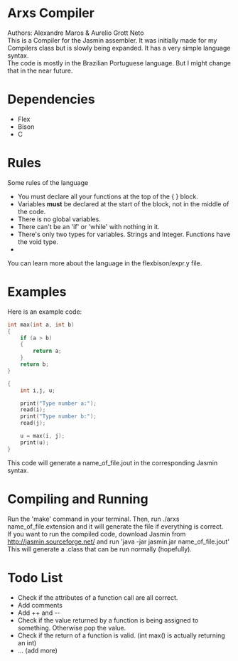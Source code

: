 # Arxs Compiler  
Authors: Alexandre Maros & Aurelio Grott Neto  
This is a Compiler for the Jasmin assembler. It was initially made for my Compilers class but is slowly being expanded. It has a very simple language syntax.  
The code is mostly in the Brazilian Portuguese language. But I might change that in the near future.  

# Dependencies
* Flex
* Bison
* C

# Rules
Some rules of the language
* You must declare all your functions at the top of the { } block.
* Variables **must** be declared at the start of the block, not in the middle of the code.
* There is no global variables.
* There can't be an 'if' or 'while' with nothing in it.
* There's only two types for variables. Strings and Integer. Functions have the void type.
* 
You can learn more about the language in the flexbison/expr.y file.

# Examples
Here is an example code:
```c
int max(int a, int b)
{
    if (a > b)
    {
        return a;
    }
    return b;
}

{
    int i,j, u;

    print("Type number a:");
    read(i);
    print("Type number b:");
    read(j);

    u = max(i, j);
    print(u);
}
```
This code will generate a name_of_file.jout in the corresponding Jasmin syntax.

# Compiling and Running
Run the 'make' command in your terminal. Then, run ./arxs name_of_file.extension and it will generate the file if everything is correct.  
If you want to run the compiled code, download Jasmin from http://jasmin.sourceforge.net/ and run 'java -jar jasmin.jar name_of_file.jout' This will generate a .class that can be run normally (hopefully).

# Todo List
* Check if the attributes of a function call are all correct.
* Add comments
* Add ++ and --
* Check if the value returned by a function is being assigned to something. Otherwise pop the value.
* Check if the return of a function is valid. (int max() is actually returning an int)
* ... (add more)
